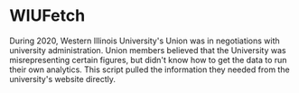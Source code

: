 # WIUFetch

During 2020, Western Illinois University's Union was in negotiations with university administration. Union members believed that the University was misrepresenting certain figures, but didn't know how to get the data to run their own analytics. This script pulled the information they needed from the university's website directly. 
